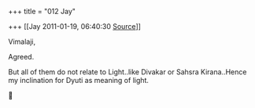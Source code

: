 +++
title = "012 Jay"

+++
[[Jay	2011-01-19, 06:40:30 [Source](https://groups.google.com/g/samskrita/c/wKwopeB2obI)]]



Vimalaji,  
  
Agreed.  
  
But all of them do not relate to Light..like Divakar or Sahsra Kirana..Hence my inclination for Dyuti as meaning of light.




